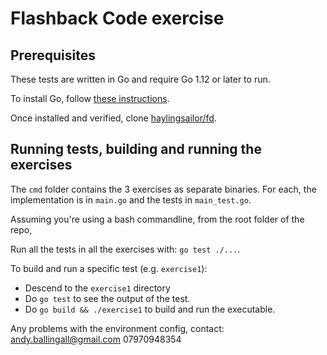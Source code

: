 # Flashback Code exercise

## Prerequisites

These tests are written in Go and require Go 1.12 or later to run.

To install Go, follow [these instructions](https://golang.org/doc/install).

Once installed and verified, clone [haylingsailor/fd](https://github.com/haylingsailor/fb).

## Running tests, building and running the exercises

The `cmd` folder contains the 3 exercises as separate binaries. For each, the implementation is in `main.go` and the tests in `main_test.go`.

Assuming you're using a bash commandline, from the root folder of the repo,

Run all the tests in all the exercises with: `go test ./...`.

To build and run a specific test (e.g. `exercise1`):

- Descend to the `exercise1` directory
- Do `go test` to see the output of the test.
- Do `go build && ./exercise1` to build and run the executable.

Any problems with the environment config, contact:
andy.ballingall@gmail.com 07970948354


